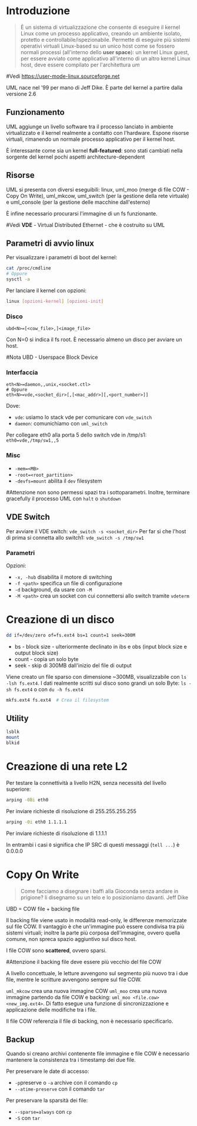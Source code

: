 # Introduzione
> È un sistema di virtualizzazione che consente di eseguire il kernel Linux come un processo applicativo, creando un ambiente isolato, protetto e controllabile/ispezionabile. Permette di eseguire più sistemi operativi virtuali Linux-based su un unico host come se fossero normali processi (all'interno dello **user space**): un kernel Linux guest, per essere avviato come applicativo all'interno di un altro kernel Linux host, deve essere compilato per l'architettura _um_

#Vedi https://user-mode-linux.sourceforge.net

UML nace nel '99 per mano di Jeff Dike. È parte del kernel a partire dalla versione 2.6

## Funzionamento
UML aggiunge un livello software tra il processo lanciato in ambiente virtualizzato e il kernel realmente a contatto con l'hardware. Espone risorse virtuali, rimanendo un normale processo applicativo per il kernel host.

È interessante come sia un kernel **full-featured**: sono stati cambiati nella sorgente del kernel pochi aspetti architecture-dependent

## Risorse
UML si presenta con diversi eseguibili: linux, uml_moo (merge di file COW - Copy On Write), uml_mkcow, uml_switch (per la gestione della rete virtuale) e uml_console (per la gestione delle macchine dall'esterno)

È infine necessario procurarsi l'immagine di un fs funzionante.

#Vedi **VDE** - Virtual Distributed Ethernet - che è costruito su UML

## Parametri di avvio linux
Per visualizzare i parametri di boot del kernel:
```bash
cat /proc/cmdline
# Oppure
sysctl -a
```

Per lanciare il kernel con opzioni:
```bash
linux [opzioni-kernel] [opzioni-init]
```

### Disco
```
ubd<N>=[<cow_file>,]<image_file>
```

Con N=0 si indica il fs root. È necessario almeno un disco per avviare un host.

#Nota UBD - Userspace Block Device

### Interfaccia
```
eth<N>=daemon,,unix,<socket.ctl>
# Oppure
eth<N>=vde,<socket_dir>[,[<mac_addr>][,<port_number>]]
```

Dove:
- `vde`: usiamo lo stack vde per comunicare con `vde_switch`
- `daemon`: comunichiamo con `uml_switch`

Per collegare eth0 alla porta 5 dello switch vde in /tmp/s1: `eth0=vde,/tmp/sw1,,5`
### Misc
- `-mem=<MB>`
- `-root=<root_partition>`
- `-devfs=mount` abilita il `dev` filesystem

#Attenzione non sono permessi spazi tra i sottoparametri. Inoltre, terminare gracefully il processo UML con `halt` o `shutdown`

## VDE Switch
Per avviare il VDE switch: `vde_switch -s <socket_dir>`
Per far sì che l'host di prima si connetta allo switch1: `vde_switch -s /tmp/sw1`

### Parametri
Opzioni:
- `-x, -hub` disabilita il motore di switching
- `-f <path>` specifica un file di configurazione
- `-d` background, da usare con `-M`
- `-M <path>` crea un socket con cui connettersi allo switch tramite `vdeterm`

# Creazione di un disco
```bash
dd if=/dev/zero of=fs.ext4 bs=1 count=1 seek=300M
```

- bs - block size - ulteriormente declinato in ibs e obs (input block size e output block size)
- count - copia un solo byte
- seek - skip di 300MB dall'inizio del file di output

Viene creato un file sparso con dimensione ~300MB, visualizzabile con `ls -lsh fs.ext4`. I dati realmente scritti sul disco sono grandi un solo Byte: `ls -sh fs.ext4` o con `du -h fs.ext4`

```bash
mkfs.ext4 fs.ext4  # Crea il filesystem
```

## Utility
```bash
lsblk
mount
blkid
```

# Creazione di una rete L2
Per testare la connettività a livello H2N, senza necessità del livello superiore:
```bash
arping -0Bi eth0
```
Per inviare richieste di risoluzione di 255.255.255.255

```bash
arping -0i eth0 1.1.1.1
```
Per inviare richieste di risoluzione di 1.1.1.1

In entrambi i casi `0` significa che IP SRC di questi messaggi (`tell ...`) è 0.0.0.0

# Copy On Write
>Come facciamo a disegnare i baffi alla Gioconda senza andare in prigione? li disegnamo su un telo e lo posizioniamo davanti. Jeff Dike

UBD = COW file + backing file

Il backing file viene usato in modalità read-only, le differenze memorizzate sul file COW.
Il vantaggio è che un'immagine può essere condivisa tra più sistemi virtuali; inoltre la parte più corposa dell'immagine, ovvero quella comune, non spreca spazio aggiuntivo sul disco host.

I file COW sono **scattered**, ovvero sparsi.

#Attenzione il backing file deve essere più vecchio del file COW

A livello concettuale, le letture avvengono sul segmento più nuovo tra i due file, mentre le scritture avvengono sempre sul file COW.

`uml_mkcow` crea una nuova immagine COW
`uml_moo` crea una nuova immagine partendo da file COW e backing: `uml_moo <file.cow> <new_img.ext4>`. Di fatto esegue una funzione di sincronizzazione e applicazione delle modifiche tra i file.

Il file COW referenzia il file di backing, non è necessario specificarlo.

## Backup
Quando si creano archivi contenente file immagine e file COW è necessario mantenere la consistenza tra i timestamp dei due file.

Per preservare le date di accesso:
- `-p`preserve o `-a` archive con il comando `cp`
- `--atime-preserve` con il comando `tar`

Per preservare la sparsità dei file:
- `--sparse=always` con `cp`
- `-S` con `tar`


